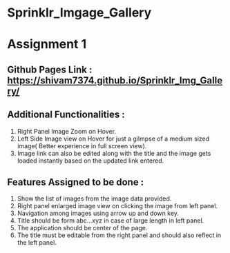 # Sprinklr_Imgage_Gallery

# Assignment 1

## Github Pages Link : https://shivam7374.github.io/Sprinklr_Img_Gallery/

## Additional Functionalities :

1. Right Panel Image Zoom on Hover.
2. Left Side Image view on Hover for just a gilmpse of a medium sized image( Better experience in full screen view).
3. Image link can also be edited along with the title and the image gets loaded instantly based on the updated link entered.

## Features Assigned to be done :

1. Show the list of images from the image data provided.
2. Right panel enlarged image view on clicking the image from left panel.
3. Navigation among images using arrow up and down key.
4. Title should be form abc...xyz in case of large length in left panel.
5. The application should be center of the page.
6. The title must be editable from the right panel and should also reflect in the left panel.
